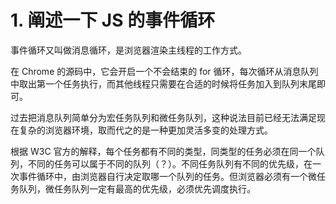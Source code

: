
# 1. 阐述一下 JS 的事件循环

事件循环又叫做消息循环，是浏览器渲染主线程的工作方式。

在 Chrome 的源码中，它会开启一个不会结束的 for 循环，每次循环从消息队列中取出第一个任务执行，而其他线程只需要在合适的时候将任务加入到队列末尾即可。

过去把消息队列简单分为宏任务队列和微任务队列，这种说法目前已经无法满足现在复杂的浏览器环境，取而代之的是一种更加灵活多变的处理方式。

根据 W3C 官方的解释，每个任务都有不同的类型，同类型的任务必须在同一个队列，不同的任务可以属于不同的队列（？）。不同任务队列有不同的优先级，在一次事件循环中，由浏览器自行决定取哪一个队列的任务。但浏览器必须有一个微任务队列，微任务队列一定有最高的优先级，必须优先调度执行。

<!--
    微任务队列
    延时队列
    交互队列
    ...
-->
